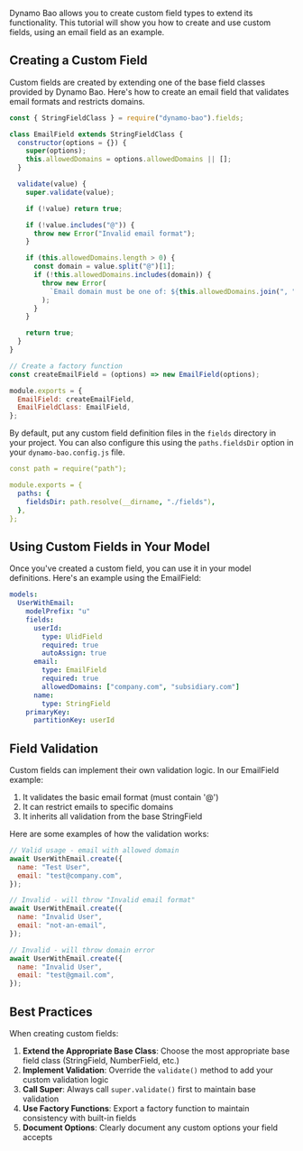 Dynamo Bao allows you to create custom field types to extend its functionality. This tutorial will show you how to create and use custom fields, using an email field as an example.

## Creating a Custom Field

Custom fields are created by extending one of the base field classes provided by Dynamo Bao. Here's how to create an email field that validates email formats and restricts domains.

```javascript
const { StringFieldClass } = require("dynamo-bao").fields;

class EmailField extends StringFieldClass {
  constructor(options = {}) {
    super(options);
    this.allowedDomains = options.allowedDomains || [];
  }

  validate(value) {
    super.validate(value);

    if (!value) return true;

    if (!value.includes("@")) {
      throw new Error("Invalid email format");
    }

    if (this.allowedDomains.length > 0) {
      const domain = value.split("@")[1];
      if (!this.allowedDomains.includes(domain)) {
        throw new Error(
          `Email domain must be one of: ${this.allowedDomains.join(", ")}`,
        );
      }
    }

    return true;
  }
}

// Create a factory function
const createEmailField = (options) => new EmailField(options);

module.exports = {
  EmailField: createEmailField,
  EmailFieldClass: EmailField,
};
```

By default, put any custom field definition files in the `fields` directory in your project. You can also configure this using the `paths.fieldsDir` option in your `dynamo-bao.config.js` file.

```yaml
const path = require("path");

module.exports = {
  paths: {
    fieldsDir: path.resolve(__dirname, "./fields"),
  },
};
```

## Using Custom Fields in Your Model

Once you've created a custom field, you can use it in your model definitions. Here's an example using the EmailField:

```yaml
models:
  UserWithEmail:
    modelPrefix: "u"
    fields:
      userId:
        type: UlidField
        required: true
        autoAssign: true
      email:
        type: EmailField
        required: true
        allowedDomains: ["company.com", "subsidiary.com"]
      name:
        type: StringField
    primaryKey:
      partitionKey: userId
```

## Field Validation

Custom fields can implement their own validation logic. In our EmailField example:

1. It validates the basic email format (must contain '@')
2. It can restrict emails to specific domains
3. It inherits all validation from the base StringField

Here are some examples of how the validation works:

```javascript
// Valid usage - email with allowed domain
await UserWithEmail.create({
  name: "Test User",
  email: "test@company.com",
});

// Invalid - will throw "Invalid email format"
await UserWithEmail.create({
  name: "Invalid User",
  email: "not-an-email",
});

// Invalid - will throw domain error
await UserWithEmail.create({
  name: "Invalid User",
  email: "test@gmail.com",
});
```

## Best Practices

When creating custom fields:

1. **Extend the Appropriate Base Class**: Choose the most appropriate base field class (StringField, NumberField, etc.)
2. **Implement Validation**: Override the `validate()` method to add your custom validation logic
3. **Call Super**: Always call `super.validate()` first to maintain base validation
4. **Use Factory Functions**: Export a factory function to maintain consistency with built-in fields
5. **Document Options**: Clearly document any custom options your field accepts
